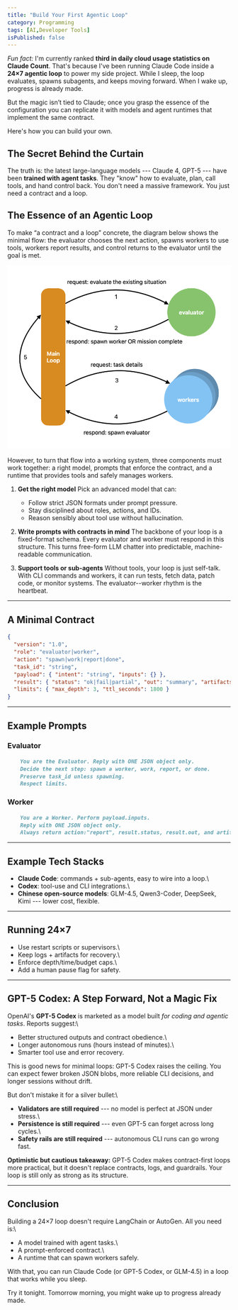 ```yaml
---
title: "Build Your First Agentic Loop"
category: Programming
tags: [AI,Developer Tools]
isPublished: false
---
```


*Fun fact:* I'm currently ranked **third in daily cloud usage statistics
on Claude Count**. That's because I've been running Claude Code inside a
**24×7 agentic loop** to power my side project. While I sleep, the loop
evaluates, spawns subagents, and keeps moving forward. When I wake up,
progress is already made.

But the magic isn’t tied to Claude; once you grasp the essence of the
configuration you can replicate it with models and agent runtimes that
implement the same contract.

Here's how you can build your own.

## The Secret Behind the Curtain

The truth is: the latest large-language models --- Claude 4, GPT-5 ---
have been **trained with agent tasks**. They "know" how to evaluate, plan,
call tools, and hand control back. You don't need a massive framework.
You just need a contract and a loop.

## The Essence of an Agentic Loop

To make “a contract and a loop” concrete, the diagram below shows the
minimal flow: the evaluator chooses the next action, spawns workers to use
tools, workers report results, and control returns to the evaluator until
the goal is met.

![A diagram titled “Main Loop” showing evaluators and workers interacting in a repeating five-step cycle where requests to evaluate a situation spawn workers, workers request task details, and responses spawn evaluators](basic_agentic_loop.png "Basic Agentic Loop")

However, to turn that flow into a working system, three components must
work together: a right model, prompts that enforce the contract, and a
runtime that provides tools and safely manages workers.

1. **Get the right model**
    Pick an advanced model that can:

    - Follow strict JSON formats under prompt pressure.
    - Stay disciplined about roles, actions, and IDs.
    - Reason sensibly about tool use without hallucination.

2. **Write prompts with contracts in mind**
    The backbone of your loop is a fixed-format schema. Every evaluator
    and worker must respond in this structure. This turns free-form LLM
    chatter into predictable, machine-readable communication.

3. **Support tools or sub-agents**
    Without tools, your loop is just self-talk. With CLI commands and
    workers, it can run tests, fetch data, patch code, or monitor
    systems. The evaluator--worker rhythm is the heartbeat.

------------------------------------------------------------------------

## A Minimal Contract

``` json
{
  "version": "1.0",
  "role": "evaluator|worker",
  "action": "spawn|work|report|done",
  "task_id": "string",
  "payload": { "intent": "string", "inputs": {} },
  "result": { "status": "ok|fail|partial", "out": "summary", "artifacts": [] },
  "limits": { "max_depth": 3, "ttl_seconds": 1800 }
}
```

------------------------------------------------------------------------

## Example Prompts

### Evaluator

```markdown
    You are the Evaluator. Reply with ONE JSON object only.
    Decide the next step: spawn a worker, work, report, or done.
    Preserve task_id unless spawning.
    Respect limits.
```

### Worker

```markdown
    You are a Worker. Perform payload.inputs.
    Reply with ONE JSON object only.
    Always return action:"report", result.status, result.out, and artifacts.
```

------------------------------------------------------------------------

## Example Tech Stacks

- **Claude Code**: commands + sub-agents, easy to wire into a loop.\
- **Codex**: tool-use and CLI integrations.\
- **Chinese open-source models**: GLM-4.5, Qwen3-Coder, DeepSeek, Kimi
    --- lower cost, flexible.

------------------------------------------------------------------------

## Running 24×7

- Use restart scripts or supervisors.\
- Keep logs + artifacts for recovery.\
- Enforce depth/time/budget caps.\
- Add a human pause flag for safety.

------------------------------------------------------------------------

## GPT-5 Codex: A Step Forward, Not a Magic Fix

OpenAI's **GPT-5 Codex** is marketed as a model built *for coding and
agentic tasks*. Reports suggest:\

- Better structured outputs and contract obedience.\
- Longer autonomous runs (hours instead of minutes).\
- Smarter tool use and error recovery.

This is good news for minimal loops: GPT-5 Codex raises the ceiling. You
can expect fewer broken JSON blobs, more reliable CLI decisions, and
longer sessions without drift.

But don't mistake it for a silver bullet:\

- **Validators are still required** --- no model is perfect at JSON
under stress.\
- **Persistence is still required** --- even GPT-5 can forget across
long cycles.\
- **Safety rails are still required** --- autonomous CLI runs can go
wrong fast.

**Optimistic but cautious takeaway:** GPT-5 Codex makes contract-first
loops more practical, but it doesn't replace contracts, logs, and
guardrails. Your loop is still only as strong as its structure.

------------------------------------------------------------------------

## Conclusion

Building a 24×7 loop doesn't require LangChain or AutoGen. All you need
is:\

- A model trained with agent tasks.\
- A prompt-enforced contract.\
- A runtime that can spawn workers safely.

With that, you can run Claude Code (or GPT-5 Codex, or GLM-4.5) in a
loop that works while you sleep.

Try it tonight. Tomorrow morning, you might wake up to progress already
made.
